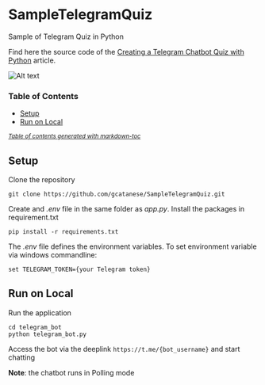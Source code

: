 # SampleTelegramQuiz
Sample of Telegram Quiz in Python

Find here the source code of the [Creating a Telegram Chatbot Quiz with Python](https://towardsdatascience.com/creating-a-telegram-chatbot-quiz-with-python-711a43c0c424) 
article.

![Alt text](splash.png?raw=true "World Capitals Quiz")

### Table of Contents 
  * [Setup](#setup)
  * [Run on Local](#run-on-local)

<small><i><a href='http://ecotrust-canada.github.io/markdown-toc/'>Table of contents generated with markdown-toc</a></i></small>


## Setup

Clone the repository

```
git clone https://github.com/gcatanese/SampleTelegramQuiz.git
```

Create and *.env* file in the same folder as *app.py*. 
Install the packages in requirement.txt
```
pip install -r requirements.txt
```
The *.env* file defines the environment variables. To set environment variable via windows commandline:
```
set TELEGRAM_TOKEN={your Telegram token}
```

## Run on Local
Run the application
```
cd telegram_bot
python telegram_bot.py
```
Access the bot via the deeplink `https://t.me/{bot_username}` and start chatting

**Note**: the chatbot runs in Polling mode

